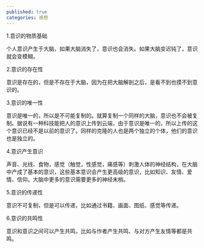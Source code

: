 ```yaml
---
published: true
categories: 感想
---
```

1.意识的物质基础

个人意识产生于大脑，如果大脑消失了，意识也会消失。如果大脑变迟钝了，意识就会变模糊。

2.意识的存在性

意识是存在的，但是不存在于大脑，因为在把大脑解剖之后，是看不到也摸不到意识的。

3.意识的唯一性

意识是唯一的，所以是不可能复制的。就算复制一个同样的大脑，意识也不会被复制。据说有一种科技能把人的意识上传到云端，由于意识是唯一的，所以上传的这个意识已经不是以前的意识了。同样的克隆的人也是两个独立的个体，他们的意识也是独立的。

4.意识产生意识

声音、光线、食物，感觉（触觉，性感觉，痛感等）刺激人体的神经结构，在大脑中产成了基本的意识，这些基本意识会产生更高级的意识，比如知识、友情、爱情、信仰。大脑中更多的意识需要更多的神经末梢。

5.意识的传递性

意识不可复制，但是可以传递，比如通过书籍、画面、图纸、感觉等传递。

6.意识的共鸣性

意识和意识之间可以产生共鸣，比如与作者产生共鸣、与对方产生友情等都是共鸣。